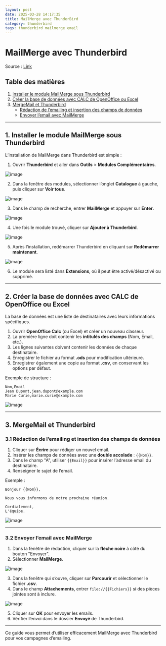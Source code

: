 ```yaml
---
layout: post
date: 2025-03-28 14:17:35
title: MailMerge avec ThunderBird
category: thunderbird
tags: thunderbird mailmerge email
---
```


# MailMerge avec Thunderbird

Source : [Link](https://numerique26.web.ac-grenoble.fr/publipostage-thunderbird)

## Table des matières
1. [Installer le module MailMerge sous Thunderbird](#installer-mailmerge)
2. [Créer la base de données avec CALC de OpenOffice ou Excel](#creer-base-donnees)
3. [MergeMail et Thunderbird](#mergemail-thunderbird)
   - [Rédaction de l’emailing et insertion des champs de données](#redaction-emailing)
   - [Envoyer l’email avec MailMerge](#envoyer-email)

---

## <a name="installer-mailmerge"></a> 1. Installer le module MailMerge sous Thunderbird

L’installation de MailMerge dans Thunderbird est simple :

1. Ouvrir **Thunderbird** et aller dans **Outils** > **Modules Complémentaires**.

![image](https://github.com/user-attachments/assets/2446808f-8e5f-4195-abcc-17085350a7cb)

2. Dans la fenêtre des modules, sélectionner l’onglet **Catalogue** à gauche, puis cliquer sur **Voir tous**.

![image](https://github.com/user-attachments/assets/0b45a085-4825-4297-b2a1-a02c6600b24e)

3. Dans le champ de recherche, entrer **MailMerge** et appuyer sur **Enter**.

![image](https://github.com/user-attachments/assets/ee94668b-521a-425e-b421-fad5b40404ac)

4. Une fois le module trouvé, cliquer sur **Ajouter à Thunderbird**.

![image](https://github.com/user-attachments/assets/1b0b091a-4581-4b5e-8139-f82eae242044)

5. Après l’installation, redémarrer Thunderbird en cliquant sur **Redémarrer maintenant**.

![image](https://github.com/user-attachments/assets/957c4455-0ec3-4b3c-aedb-01e3ca338623)

6. Le module sera listé dans **Extensions**, où il peut être activé/désactivé ou supprimé.


---

## <a name="creer-base-donnees"></a> 2. Créer la base de données avec CALC de OpenOffice ou Excel

La base de données est une liste de destinataires avec leurs informations spécifiques.

1. Ouvrir **OpenOffice Calc** (ou Excel) et créer un nouveau classeur.
2. La première ligne doit contenir les **intitulés des champs** (Nom, Email, etc.).
3. Les lignes suivantes doivent contenir les données de chaque destinataire.
4. Enregistrer le fichier au format **.ods** pour modification ultérieure.
5. Enregistrer également une copie au format **.csv**, en conservant les options par défaut.

Exemple de structure :
```
Nom,Email
Jean Dupont,jean.dupont@example.com
Marie Curie,marie.curie@example.com
```

![image](https://github.com/user-attachments/assets/89ce2a0d-c4db-459b-ba5b-4bcb3e2e5c7e)


---

## <a name="mergemail-thunderbird"></a> 3. MergeMail et Thunderbird

### <a name="redaction-emailing"></a> 3.1 Rédaction de l’emailing et insertion des champs de données

1. Cliquer sur **Écrire** pour rédiger un nouvel email.
2. Insérer les champs de données avec une **double accolade** : `{{Nom}}`.
3. Dans le champ "À", utiliser `{{Email}}` pour insérer l’adresse email du destinataire.
4. Renseigner le sujet de l’email.

Exemple :
```
Bonjour {{Nom}},

Nous vous informons de notre prochaine réunion.

Cordialement,
L'équipe.
```

![image](https://github.com/user-attachments/assets/1688e65a-71ca-4e87-ab49-f3c4267dd222)


---

### <a name="envoyer-email"></a> 3.2 Envoyer l’email avec MailMerge

1. Dans la fenêtre de rédaction, cliquer sur la **flèche noire** à côté du bouton "Envoyer".
2. Sélectionner **MailMerge**.

![image](https://github.com/user-attachments/assets/d2322a1c-f2a7-42c7-957f-ea0b810e85e5)

3. Dans la fenêtre qui s’ouvre, cliquer sur **Parcourir** et sélectionner le fichier **.csv**.
4. Dans le champ **Attachements**, entrer `file://{{Fichiers}}` si des pièces jointes sont à inclure.

![image](https://github.com/user-attachments/assets/e2898d9c-6e26-47f2-9393-e2464af35db8)

5. Cliquer sur **OK** pour envoyer les emails.
6. Vérifier l’envoi dans le dossier **Envoyé** de Thunderbird.


---

Ce guide vous permet d’utiliser efficacement MailMerge avec Thunderbird pour vos campagnes d’emailing.
